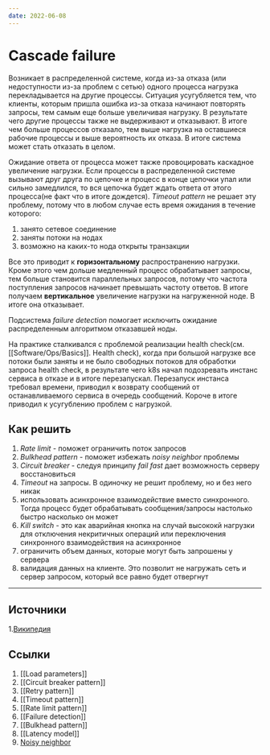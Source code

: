 ```yaml
---
date: 2022-06-08
---
```


# Cascade failure

Возникает в распределенной системе, когда из-за отказа (или недоступности из-за проблем с сетью) одного процесса нагрузка перекладывается на другие процессы. Ситуация усугубляется тем, что клиенты, которым пришла ошибка из-за отказа начинают повторять запросы, тем самым еще больше увеличивая нагрузку. В результате чего другие процессы также не выдерживают и отказывают. В итоге чем больше процессов отказало, тем выше нагрузка на оставшиеся рабочие процессы и выше вероятность их отказа. В итоге система может стать отказать в целом.

Ожидание ответа от процесса может также провоцировать каскадное увеличение нагрузки. Если процессы в распределенной системе вызывают друг друга по цепочке и процесс в конце цепочки упал или сильно замедлился, то вся цепочка будет ждать ответа от этого процесса(не факт что в итоге дождется). *Timeout pattern* не решает эту проблему, потому что в любом случае есть время ожидания в течение которого:

1. занято сетевое соединение
1. заняты потоки на нодах
1. возможно на каких-то нода открыты транзакции

Все это приводит к **горизонтальному** распространению нагрузки. Кроме этого чем дольше медленный процесс обрабатывает запросы, тем больше становится параллельных запросов, потому что частота поступления запросов начинает превышать частоту ответов. В итоге получаем **вертикальное** увеличение нагрузки на нагруженной ноде. В итоге она отказывает.

Подсистема *failure detection* помогает исключить ожидание распределенным алгоритмом отказавшей ноды.

На практике сталкивался с проблемой реализации health check(см. [[Software/Ops/Basics]]. Health check), когда при большой нагрузке все потоки были заняты и не было свободных потоков для обработки запроса health check, в результате чего k8s начал подозревать инстанс сервиса в отказе и в итоге перезапускал. Перезапуск инстанса требовал времени, приводил к возврату сообщений от останавливаемого сервиса в очередь сообщений. Короче в итоге приводил к усугублению проблем с нагрузкой.

## Как решить

1. *Rate limit* - поможет ограничить поток запросов
1. *Bulkhead pattern* - поможет избежать *noisy neighbor* проблемы
1. *Circuit breaker* - следуя принципу *fail fast* дает возможность серверу восстановиться
1. *Timeout* на запросы. В одиночку не решит проблему, но и без него никак
1. использовать асинхронное взаимодействие вместо синхронного. Тогда процесс будет обрабатывать сообщения/запросы настолько быстро насколько он может
1. *Kill switch* - это как аварийная кнопка на случай высококй нагрузки для отключения некритичных операций или переключения синхронного взаимодействия на асинхронное
1. ограничить объем данных, которые могут быть запрошены у сервера
1. валидация данных на клиенте. Это позволит не нагружать сеть и сервер запросом, который все равно будет отвергнут

---

## Источники

1.[Википедия](https://en.wikipedia.org/wiki/Cascading_failure#In_computer_networks)

## Ссылки

1. [[Load parameters]]
1. [[Circuit breaker pattern]]
1. [[Retry pattern]]
1. [[Timeout pattern]]
1. [[Rate limit pattern]]
1. [[Failure detection]]
1. [[Bulkhead pattern]]
1. [[Latency model]]
1. [Noisy neighbor](https://docs.microsoft.com/en-us/azure/architecture/antipatterns/noisy-neighbor/noisy-neighbor)
